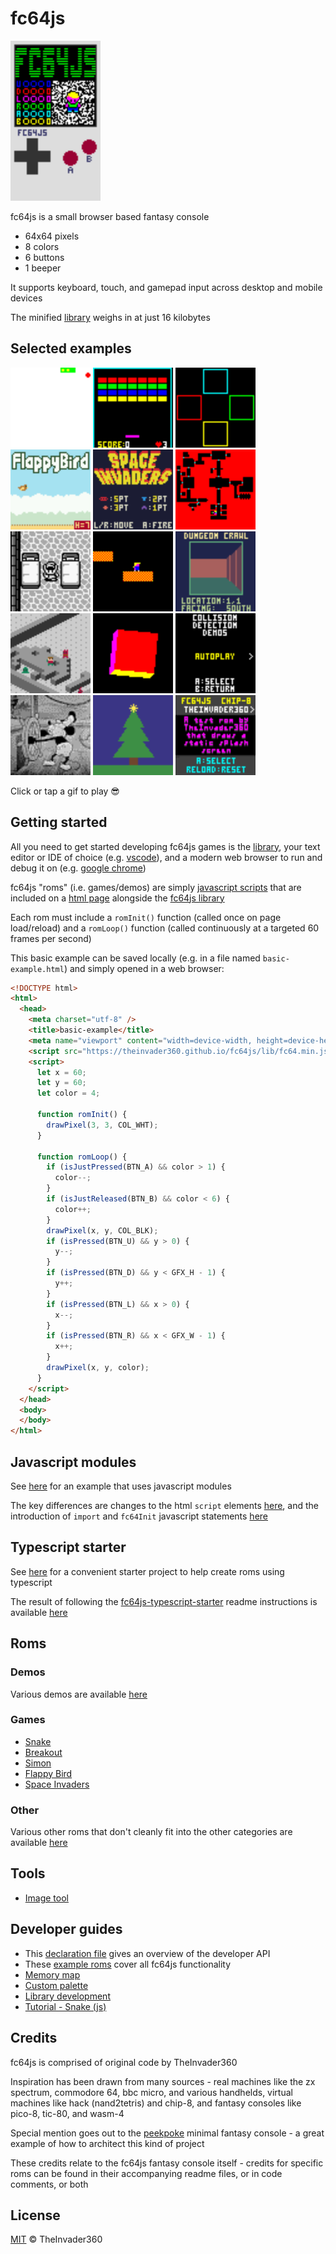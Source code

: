 # fc64js

<img src="https://raw.githubusercontent.com/TheInvader360/fc64js/main/docs/fc64js.gif" width="144"/>

fc64js is a small browser based fantasy console

* 64x64 pixels
* 8 colors
* 6 buttons
* 1 beeper

It supports keyboard, touch, and gamepad input across desktop and mobile devices

The minified [library](lib/fc64.min.js) weighs in at just 16 kilobytes

## Selected examples

[<img src="https://raw.githubusercontent.com/TheInvader360/fc64js/main/rom/game/snake/docs/demo.gif" width="128"/>](https://theinvader360.github.io/fc64js/rom/game/snake/) 
[<img src="https://raw.githubusercontent.com/TheInvader360/fc64js/main/rom/game/breakout/docs/demo.gif" width="128"/>](https://theinvader360.github.io/fc64js/rom/game/breakout/) 
[<img src="https://raw.githubusercontent.com/TheInvader360/fc64js/main/rom/game/simon/docs/demo.gif" width="128"/>](https://theinvader360.github.io/fc64js/rom/game/simon/) 
[<img src="https://raw.githubusercontent.com/TheInvader360/fc64js/main/rom/game/flappy-bird/docs/demo.gif" width="128"/>](https://theinvader360.github.io/fc64js/rom/game/flappy-bird/) 
[<img src="https://raw.githubusercontent.com/TheInvader360/fc64js/main/rom/game/space-invaders/docs/demo.gif" width="128"/>](https://theinvader360.github.io/fc64js/rom/game/space-invaders/) 
[<img src="https://raw.githubusercontent.com/TheInvader360/fc64js/main/rom/demo/ray-casting/docs/demo.gif" width="128"/>](https://theinvader360.github.io/fc64js/rom/demo/ray-casting/) 
[<img src="https://raw.githubusercontent.com/TheInvader360/fc64js/main/rom/demo/2d-rpg-map-per-pixel-movement/docs/demo.gif" width="128"/>](https://theinvader360.github.io/fc64js/rom/demo/2d-rpg-map-per-pixel-movement/) 
[<img src="https://raw.githubusercontent.com/TheInvader360/fc64js/main/rom/demo/platformer/docs/demo.gif" width="128"/>](https://theinvader360.github.io/fc64js/rom/demo/platformer/) 
[<img src="https://raw.githubusercontent.com/TheInvader360/fc64js/main/rom/demo/dungeon-crawl/docs/demo.gif" width="128"/>](https://theinvader360.github.io/fc64js/rom/demo/dungeon-crawl/) 
[<img src="https://raw.githubusercontent.com/TheInvader360/fc64js/main/rom/demo/isometric/docs/demo.gif" width="128"/>](https://theinvader360.github.io/fc64js/rom/demo/isometric/) 
[<img src="https://raw.githubusercontent.com/TheInvader360/fc64js/main/rom/demo/rotating-cube/docs/demo.gif" width="128"/>](https://theinvader360.github.io/fc64js/rom/demo/rotating-cube/) 
[<img src="https://raw.githubusercontent.com/TheInvader360/fc64js/main/rom/demo/collision-detection/docs/demo.gif" width="128"/>](https://theinvader360.github.io/fc64js/rom/demo/collision-detection/) 
[<img src="https://raw.githubusercontent.com/TheInvader360/fc64js/main/rom/demo/video/docs/demo.gif" width="128"/>](https://theinvader360.github.io/fc64js/rom/demo/video/) 
[<img src="https://raw.githubusercontent.com/TheInvader360/fc64js/main/rom/demo/tcc-2023/docs/demo.gif" width="128"/>](https://theinvader360.github.io/fc64js/rom/demo/tcc-2023/) 
[<img src="https://raw.githubusercontent.com/TheInvader360/fc64js/main/rom/other/chip-8/docs/demo.gif" width="128"/>](https://theinvader360.github.io/fc64js/rom/other/chip-8/) 

Click or tap a gif to play :sunglasses:

## Getting started

All you need to get started developing fc64js games is the [library](lib/fc64.min.js), your text editor or IDE of choice (e.g. [vscode](https://code.visualstudio.com/download)), and a modern web browser to run and debug it on (e.g. [google chrome](https://www.google.com/chrome))

fc64js "roms" (i.e. games/demos) are simply [javascript scripts](rom/demo/a-simple-game/main.js) that are included on a [html page](rom/demo/a-simple-game/index.html) alongside the [fc64js library](lib/fc64.min.js)

Each rom must include a `romInit()` function (called once on page load/reload) and a `romLoop()` function (called continuously at a targeted 60 frames per second)

This basic example can be saved locally (e.g. in a file named `basic-example.html`) and simply opened in a web browser:

```html
<!DOCTYPE html>
<html>
  <head>
    <meta charset="utf-8" />
    <title>basic-example</title>
    <meta name="viewport" content="width=device-width, height=device-height, user-scalable=no, initial-scale=1, maximum-scale=1" />
    <script src="https://theinvader360.github.io/fc64js/lib/fc64.min.js"></script>
    <script>
      let x = 60;
      let y = 60;
      let color = 4;

      function romInit() {
        drawPixel(3, 3, COL_WHT);
      }

      function romLoop() {
        if (isJustPressed(BTN_A) && color > 1) {
          color--;
        }
        if (isJustReleased(BTN_B) && color < 6) {
          color++;
        }
        drawPixel(x, y, COL_BLK);
        if (isPressed(BTN_U) && y > 0) {
          y--;
        }
        if (isPressed(BTN_D) && y < GFX_H - 1) {
          y++;
        }
        if (isPressed(BTN_L) && x > 0) {
          x--;
        }
        if (isPressed(BTN_R) && x < GFX_W - 1) {
          x++;
        }
        drawPixel(x, y, color);
      }
    </script>
  </head>
  <body>
  </body>
</html>
```

## Javascript modules

See [here](rom/demo/basic-example-module-import/) for an example that uses javascript modules

The key differences are changes to the html `script` elements [here](rom/demo/basic-example-module-import/index.html), and the introduction of `import` and `fc64Init` javascript statements [here](rom/demo/basic-example-module-import/main.js)

## Typescript starter

See [here](https://github.com/TheInvader360/fc64js-typescript-starter) for a convenient starter project to help create roms using typescript

The result of following the [fc64js-typescript-starter](https://github.com/TheInvader360/fc64js-typescript-starter) readme instructions is available [here](https://github.com/TheInvader360/fc64js-typescript-basic-example)

## Roms

### Demos

Various demos are available [here](rom/demo/)

### Games

* [Snake](rom/game/snake/)
* [Breakout](rom/game/breakout/)
* [Simon](rom/game/simon/)
* [Flappy Bird](rom/game/flappy-bird/)
* [Space Invaders](rom/game/space-invaders/)

### Other

Various other roms that don't cleanly fit into the other categories are available [here](rom/other/)

## Tools

* [Image tool](tools/image-tool/)

## Developer guides

* This [declaration file](lib/fc64.d.ts) gives an overview of the developer API
* These [example roms](rom/) cover all fc64js functionality
* [Memory map](docs/memory-map/)
* [Custom palette](docs/custom-palette/)
* [Library development](docs/library-development/)
* [Tutorial - Snake (js)](docs/tutorial/snake-js/)

## Credits

fc64js is comprised of original code by TheInvader360

Inspiration has been drawn from many sources - real machines like the zx spectrum, commodore 64, bbc micro, and various handhelds, virtual machines like hack (nand2tetris) and chip-8, and fantasy consoles like pico-8, tic-80, and wasm-4

Special mention goes out to the [peekpoke](https://github.com/abagames/peekpoke) minimal fantasy console - a great example of how to architect this kind of project

These credits relate to the fc64js fantasy console itself - credits for specific roms can be found in their accompanying readme files, or in code comments, or both

## License

[MIT](LICENSE) © TheInvader360
